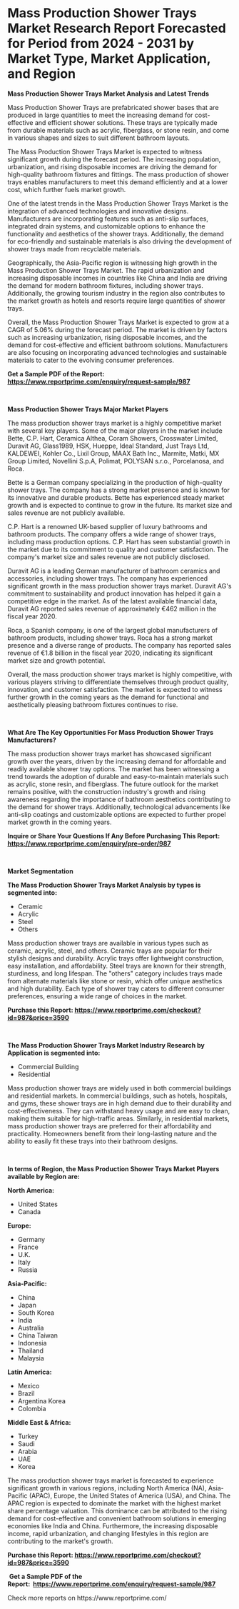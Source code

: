 <p><h1>Mass Production Shower Trays Market Research Report Forecasted for Period from 2024 -  2031 by Market Type, Market Application, and Region</h1></p><p><strong>Mass Production Shower Trays Market Analysis and Latest Trends</strong></p>
<p><p>Mass Production Shower Trays are prefabricated shower bases that are produced in large quantities to meet the increasing demand for cost-effective and efficient shower solutions. These trays are typically made from durable materials such as acrylic, fiberglass, or stone resin, and come in various shapes and sizes to suit different bathroom layouts.</p><p>The Mass Production Shower Trays Market is expected to witness significant growth during the forecast period. The increasing population, urbanization, and rising disposable incomes are driving the demand for high-quality bathroom fixtures and fittings. The mass production of shower trays enables manufacturers to meet this demand efficiently and at a lower cost, which further fuels market growth.</p><p>One of the latest trends in the Mass Production Shower Trays Market is the integration of advanced technologies and innovative designs. Manufacturers are incorporating features such as anti-slip surfaces, integrated drain systems, and customizable options to enhance the functionality and aesthetics of the shower trays. Additionally, the demand for eco-friendly and sustainable materials is also driving the development of shower trays made from recyclable materials.</p><p>Geographically, the Asia-Pacific region is witnessing high growth in the Mass Production Shower Trays Market. The rapid urbanization and increasing disposable incomes in countries like China and India are driving the demand for modern bathroom fixtures, including shower trays. Additionally, the growing tourism industry in the region also contributes to the market growth as hotels and resorts require large quantities of shower trays.</p><p>Overall, the Mass Production Shower Trays Market is expected to grow at a CAGR of 5.06% during the forecast period. The market is driven by factors such as increasing urbanization, rising disposable incomes, and the demand for cost-effective and efficient bathroom solutions. Manufacturers are also focusing on incorporating advanced technologies and sustainable materials to cater to the evolving consumer preferences.</p></p>
<p><strong>Get a Sample PDF of the Report:&nbsp; <a href="https://www.reportprime.com/enquiry/request-sample/987">https://www.reportprime.com/enquiry/request-sample/987</a></strong></p>
<p>&nbsp;</p>
<p><strong>Mass Production Shower Trays Major Market Players</strong></p>
<p><p>The mass production shower trays market is a highly competitive market with several key players. Some of the major players in the market include Bette, C.P. Hart, Ceramica Althea, Coram Showers, Crosswater Limited, Duravit AG, Glass1989, HSK, Hueppe, Ideal Standard, Just Trays Ltd, KALDEWEI, Kohler Co., Lixil Group, MAAX Bath Inc., Marmite, Matki, MX Group Limited, Novellini S.p.A, Polimat, POLYSAN s.r.o., Porcelanosa, and Roca.</p><p>Bette is a German company specializing in the production of high-quality shower trays. The company has a strong market presence and is known for its innovative and durable products. Bette has experienced steady market growth and is expected to continue to grow in the future. Its market size and sales revenue are not publicly available.</p><p>C.P. Hart is a renowned UK-based supplier of luxury bathrooms and bathroom products. The company offers a wide range of shower trays, including mass production options. C.P. Hart has seen substantial growth in the market due to its commitment to quality and customer satisfaction. The company's market size and sales revenue are not publicly disclosed.</p><p>Duravit AG is a leading German manufacturer of bathroom ceramics and accessories, including shower trays. The company has experienced significant growth in the mass production shower trays market. Duravit AG's commitment to sustainability and product innovation has helped it gain a competitive edge in the market. As of the latest available financial data, Duravit AG reported sales revenue of approximately €462 million in the fiscal year 2020.</p><p>Roca, a Spanish company, is one of the largest global manufacturers of bathroom products, including shower trays. Roca has a strong market presence and a diverse range of products. The company has reported sales revenue of €1.8 billion in the fiscal year 2020, indicating its significant market size and growth potential.</p><p>Overall, the mass production shower trays market is highly competitive, with various players striving to differentiate themselves through product quality, innovation, and customer satisfaction. The market is expected to witness further growth in the coming years as the demand for functional and aesthetically pleasing bathroom fixtures continues to rise.</p></p>
<p>&nbsp;</p>
<p><strong>What Are The Key Opportunities For Mass Production Shower Trays Manufacturers?</strong></p>
<p><p>The mass production shower trays market has showcased significant growth over the years, driven by the increasing demand for affordable and readily available shower tray options. The market has been witnessing a trend towards the adoption of durable and easy-to-maintain materials such as acrylic, stone resin, and fiberglass. The future outlook for the market remains positive, with the construction industry's growth and rising awareness regarding the importance of bathroom aesthetics contributing to the demand for shower trays. Additionally, technological advancements like anti-slip coatings and customizable options are expected to further propel market growth in the coming years.</p></p>
<p><strong>Inquire or Share Your Questions If Any Before Purchasing This Report: <a href="https://www.reportprime.com/enquiry/pre-order/987">https://www.reportprime.com/enquiry/pre-order/987</a></strong></p>
<p>&nbsp;</p>
<p><strong>Market Segmentation</strong></p>
<p><strong>The Mass Production Shower Trays Market Analysis by types is segmented into:</strong></p>
<p><ul><li>Ceramic</li><li>Acrylic</li><li>Steel</li><li>Others</li></ul></p>
<p><p>Mass production shower trays are available in various types such as ceramic, acrylic, steel, and others. Ceramic trays are popular for their stylish designs and durability. Acrylic trays offer lightweight construction, easy installation, and affordability. Steel trays are known for their strength, sturdiness, and long lifespan. The "others" category includes trays made from alternate materials like stone or resin, which offer unique aesthetics and high durability. Each type of shower tray caters to different consumer preferences, ensuring a wide range of choices in the market.</p></p>
<p><strong>Purchase this Report:&nbsp;<a href="https://www.reportprime.com/checkout?id=987&price=3590">https://www.reportprime.com/checkout?id=987&price=3590</a></strong></p>
<p>&nbsp;</p>
<p><strong>The Mass Production Shower Trays Market Industry Research by Application is segmented into:</strong></p>
<p><ul><li>Commercial Building</li><li>Residential</li></ul></p>
<p><p>Mass production shower trays are widely used in both commercial buildings and residential markets. In commercial buildings, such as hotels, hospitals, and gyms, these shower trays are in high demand due to their durability and cost-effectiveness. They can withstand heavy usage and are easy to clean, making them suitable for high-traffic areas. Similarly, in residential markets, mass production shower trays are preferred for their affordability and practicality. Homeowners benefit from their long-lasting nature and the ability to easily fit these trays into their bathroom designs.</p></p>
<p>&nbsp;</p>
<p><strong>In terms of Region, the Mass Production Shower Trays Market Players available by Region are:</strong></p>
<p>
    <p> <strong> North America: </strong>
        <ul>
            <li>United States</li>
            <li>Canada</li>
        </ul>
        </p> 
    <p> <strong> Europe: </strong>
        <ul>
            <li>Germany</li>
            <li>France</li>
            <li>U.K.</li>
            <li>Italy</li>
            <li>Russia</li>
        </ul>
        </p> 
    <p> <strong> Asia-Pacific: </strong>
        <ul>
            <li>China</li>
            <li>Japan</li>
            <li>South Korea</li>
            <li>India</li>
            <li>Australia</li>
            <li>China Taiwan</li>
            <li>Indonesia</li>
            <li>Thailand</li>
            <li>Malaysia</li>
        </ul>
        </p> 
    <p> <strong> Latin America: </strong>
        <ul>
            <li>Mexico</li>
            <li>Brazil</li>
            <li>Argentina Korea</li>
            <li>Colombia</li>
        </ul>
        </p> 
    <p> <strong> Middle East & Africa: </strong>
        <ul>
            <li>Turkey</li>
            <li>Saudi</li>
            <li>Arabia</li>
            <li>UAE</li>
            <li>Korea</li>
        </ul>
    </p>
    </p>
<p><p>The mass production shower trays market is forecasted to experience significant growth in various regions, including North America (NA), Asia-Pacific (APAC), Europe, the United States of America (USA), and China. The APAC region is expected to dominate the market with the highest market share percentage valuation. This dominance can be attributed to the rising demand for cost-effective and convenient bathroom solutions in emerging economies like India and China. Furthermore, the increasing disposable income, rapid urbanization, and changing lifestyles in this region are contributing to the market's growth.</p></p>
<p><strong>Purchase this Report: <a href="https://www.reportprime.com/checkout?id=987&price=3590">https://www.reportprime.com/checkout?id=987&price=3590</a></strong></p>
<p>&nbsp;<strong>Get a Sample PDF of the Report:&nbsp;&nbsp;<a href="https://www.reportprime.com/enquiry/request-sample/987">https://www.reportprime.com/enquiry/request-sample/987</a></strong></p>
<p><strong></strong></p>
<p>Check more reports on https://www.reportprime.com/</p>